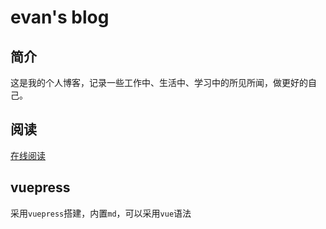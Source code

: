 # evan's blog

## 简介

这是我的个人博客，记录一些工作中、生活中、学习中的所见所闻，做更好的自己。

## 阅读

[在线阅读](https://vanoneang.xiaoqi7777.io/)

## vuepress

采用`vuepress`搭建，内置`md`，可以采用`vue`语法
